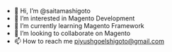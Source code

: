 - 👋 Hi, I’m @saitamashigoto
- 👀 I’m interested in Magento Development
- 🌱 I’m currently learning Magento Framework
- 💞️ I’m looking to collaborate on Magento
- 📫 How to reach me piyushgoelshigoto@gmail.com

<!---
saitamashigoto/saitamashigoto is a ✨ special ✨ repository because its `README.md` (this file) appears on your GitHub profile.
You can click the Preview link to take a look at your changes.
--->
